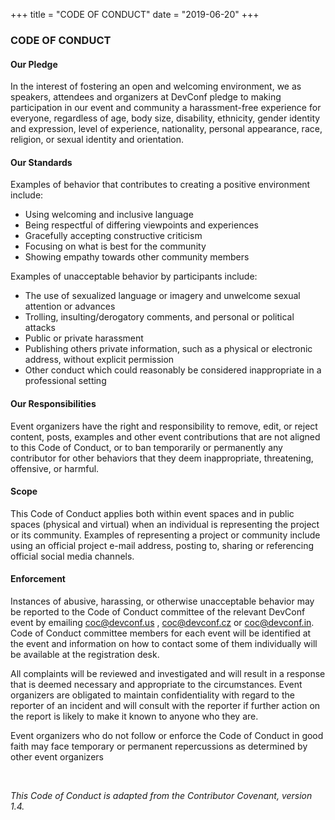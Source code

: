 +++
title = "CODE OF CONDUCT"
date = "2019-06-20"
+++

### CODE OF CONDUCT

#### Our Pledge

In the interest of fostering an open and welcoming environment, we as speakers, attendees and organizers at DevConf pledge to making participation in our event and community a harassment-free experience for everyone, regardless of age, body size, disability, ethnicity, gender identity and expression, level of experience, nationality, personal appearance, race, religion, or sexual identity and orientation.

#### Our Standards

Examples of behavior that contributes to creating a positive environment include:

- Using welcoming and inclusive language
- Being respectful of differing viewpoints and experiences
- Gracefully accepting constructive criticism
- Focusing on what is best for the community
- Showing empathy towards other community members

Examples of unacceptable behavior by participants include:

- The use of sexualized language or imagery and unwelcome sexual attention or advances
- Trolling, insulting/derogatory comments, and personal or political attacks
- Public or private harassment
- Publishing others private information, such as a physical or electronic address, without explicit permission
- Other conduct which could reasonably be considered inappropriate in a professional setting

#### Our Responsibilities

Event organizers have the right and responsibility to remove, edit, or reject content, posts, examples and other event contributions that are not aligned to this Code of Conduct, or to ban temporarily or permanently any contributor for other behaviors that they deem inappropriate, threatening, offensive, or harmful.

#### Scope

This Code of Conduct applies both within event spaces and in public spaces (physical and virtual) when an individual is representing the project or its community. Examples of representing a project or community include using an official project e-mail address, posting to, sharing or referencing official social media channels.

#### Enforcement

Instances of abusive, harassing, or otherwise unacceptable behavior may be reported to the Code of Conduct committee of the relevant DevConf event by emailing coc@devconf.us , coc@devconf.cz or coc@devconf.in. Code of Conduct committee members for each event will be identified at the event and information on how to contact some of them individually will be available at the registration desk.

All complaints will be reviewed and investigated and will result in a response that is deemed necessary and appropriate to the circumstances. Event organizers are obligated to maintain confidentiality with regard to the reporter of an incident and will consult with the reporter if further action on the report is likely to make it known to anyone who they are.

Event organizers who do not follow or enforce the Code of Conduct in good faith may face temporary or permanent repercussions as determined by other event organizers

<br>

<p class="right"><em>This Code of Conduct is adapted from the Contributor Covenant, version 1.4.</em></p>

<br><br>
